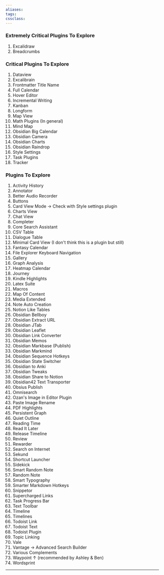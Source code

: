 ```yaml
---
aliases:
tags: 
cssclass:
---
```


### Extremely Critical Plugins To Explore
1. Excalidraw
2. Breadcrumbs

### Critical Plugins To Explore 
1. Dataview
2. Excalibrain
3. Frontmatter Title Name
4. Full Calendar
5. Hover Editor
6. Incremental Writing
7. Kanban
8. Longform
9. Map View
10. Math Plugins (In general)
11. Mind Map
12. Obsidian Big Calendar
13. Obsidian Camera
14. Obsidian Charts
15. Obsidian Raindrop
16. Style Settings
17. Task Plugins
18. Tracker

### Plugins To Explore
1. Activity History
2. Annotator
3. Better Audio Recorder
4. Buttons
5. Card View Mode → Check with Style settings plugin
6. Charts View
7. Chat View
8. Completer
9. Core Search Assistant
10. CSV Table 
11. Dialogue Table
12. Minimal Card View (I don't think this is a plugin but still)
13. Fantasy Calendar 
14. File Explorer Keyboard Navigation
15. Gallery
16. Graph Analysis
17. Heatmap Calendar
18. Journey
19. Kindle Highlights
20. Latex Suite
21. Macros
22. Map Of Content
23. Media Extended
24. Note Auto Creation
25. Notion Like Tables
26. Obsidian Bellboy
27. Obsidian Extract URL
28. Obsidian JTab
29. Obsidian Leaflet
30. Obsidian Link Converter
31. Obsidian Memos
32. Obsidian Markbase (Publish)
33. Obsidian Markmind
34. Obsidian Sequence Hotkeys
35. Obsidian State Switcher
36. Obsidian to Anki
37. Obsidian Tweaks
38. Obsidian Share to Notion
39. Obsidian42 Text Transporter
40. Obsius Publish
41. Omnisearch
42. Ozan's Image in Editor Plugin
43. Paste Image Rename
44. PDF Highlights
45. Persistent Graph
46. Quiet Outline 
47. Reading Time
48. Read It Later
49. Release Timeline
50. Review
51. Rewarder
52. Search on Internet
53. Sekund
54. Shortcut Launcher
55. Sidekick
56. Smart Random Note
57. Random Note
58. Smart Typography
59. Smarter Markdown Hotkeys
60. Snippetor
61. Supercharged Links
62. Task Progress Bar
63. Text Toolbar
64. Timeline
65. Timelines
66. Todoist Link
67. Todoist Text
68. Todoist Plugin
69. Topic Linking
70. Vale
71. Vantage → Advanced Search Builder
72. Various Complements
73. Waypoint ↑ (recommended by Ashley & Ben)
74. Wordsprint

---

